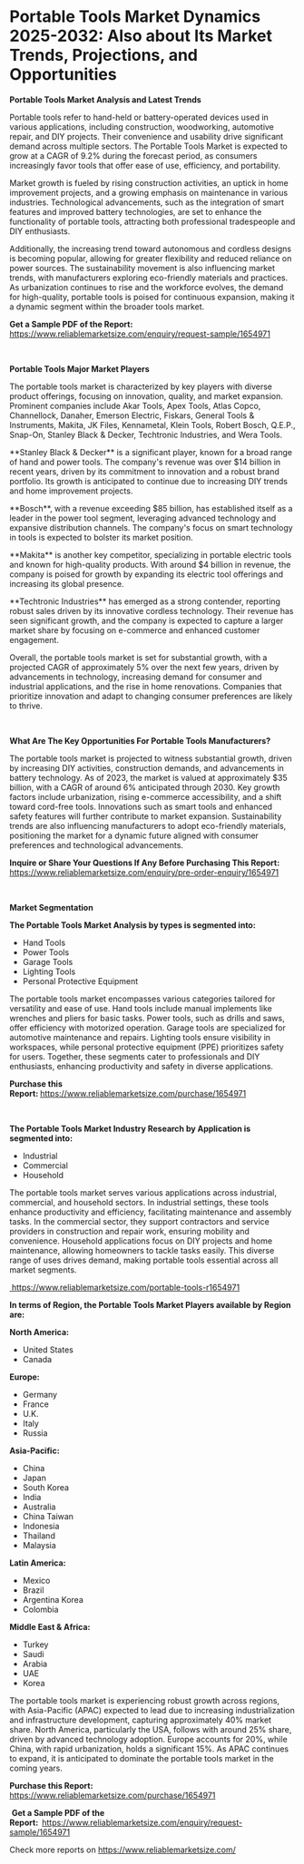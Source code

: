 <p><h1>Portable Tools Market Dynamics 2025-2032: Also about Its Market Trends, Projections, and Opportunities</h1></p><p><strong>Portable Tools Market Analysis and Latest Trends</strong></p>
<p><p>Portable tools refer to hand-held or battery-operated devices used in various applications, including construction, woodworking, automotive repair, and DIY projects. Their convenience and usability drive significant demand across multiple sectors. The Portable Tools Market is expected to grow at a CAGR of 9.2% during the forecast period, as consumers increasingly favor tools that offer ease of use, efficiency, and portability.</p><p>Market growth is fueled by rising construction activities, an uptick in home improvement projects, and a growing emphasis on maintenance in various industries. Technological advancements, such as the integration of smart features and improved battery technologies, are set to enhance the functionality of portable tools, attracting both professional tradespeople and DIY enthusiasts. </p><p>Additionally, the increasing trend toward autonomous and cordless designs is becoming popular, allowing for greater flexibility and reduced reliance on power sources. The sustainability movement is also influencing market trends, with manufacturers exploring eco-friendly materials and practices. As urbanization continues to rise and the workforce evolves, the demand for high-quality, portable tools is poised for continuous expansion, making it a dynamic segment within the broader tools market.</p></p>
<p><strong>Get a Sample PDF of the Report:&nbsp;</strong> <a href="https://www.reliablemarketsize.com/enquiry/request-sample/1654971?utm_campaign=1103&utm_medium=2&utm_source=Github&utm_content=ia&utm_term=06032025&utm_id=portable-tools">https://www.reliablemarketsize.com/enquiry/request-sample/1654971</a></p>
<p>&nbsp;</p>
<p><strong>Portable Tools Major Market Players</strong></p>
<p><p>The portable tools market is characterized by key players with diverse product offerings, focusing on innovation, quality, and market expansion. Prominent companies include Akar Tools, Apex Tools, Atlas Copco, Channellock, Danaher, Emerson Electric, Fiskars, General Tools & Instruments, Makita, JK Files, Kennametal, Klein Tools, Robert Bosch, Q.E.P., Snap-On, Stanley Black & Decker, Techtronic Industries, and Wera Tools.</p><p>**Stanley Black & Decker** is a significant player, known for a broad range of hand and power tools. The company's revenue was over $14 billion in recent years, driven by its commitment to innovation and a robust brand portfolio. Its growth is anticipated to continue due to increasing DIY trends and home improvement projects.</p><p>**Bosch**, with a revenue exceeding $85 billion, has established itself as a leader in the power tool segment, leveraging advanced technology and expansive distribution channels. The company's focus on smart technology in tools is expected to bolster its market position.</p><p>**Makita** is another key competitor, specializing in portable electric tools and known for high-quality products. With around $4 billion in revenue, the company is poised for growth by expanding its electric tool offerings and increasing its global presence.</p><p>**Techtronic Industries** has emerged as a strong contender, reporting robust sales driven by its innovative cordless technology. Their revenue has seen significant growth, and the company is expected to capture a larger market share by focusing on e-commerce and enhanced customer engagement.</p><p>Overall, the portable tools market is set for substantial growth, with a projected CAGR of approximately 5% over the next few years, driven by advancements in technology, increasing demand for consumer and industrial applications, and the rise in home renovations. Companies that prioritize innovation and adapt to changing consumer preferences are likely to thrive.</p></p>
<p>&nbsp;</p>
<p><strong>What Are The Key Opportunities For Portable Tools Manufacturers?</strong></p>
<p><p>The portable tools market is projected to witness substantial growth, driven by increasing DIY activities, construction demands, and advancements in battery technology. As of 2023, the market is valued at approximately $35 billion, with a CAGR of around 6% anticipated through 2030. Key growth factors include urbanization, rising e-commerce accessibility, and a shift toward cord-free tools. Innovations such as smart tools and enhanced safety features will further contribute to market expansion. Sustainability trends are also influencing manufacturers to adopt eco-friendly materials, positioning the market for a dynamic future aligned with consumer preferences and technological advancements.</p></p>
<p><strong>Inquire or Share Your Questions If Any Before Purchasing This Report:</strong> <a href="https://www.reliablemarketsize.com/enquiry/pre-order-enquiry/1654971?utm_campaign=1103&utm_medium=2&utm_source=Github&utm_content=ia&utm_term=06032025&utm_id=portable-tools">https://www.reliablemarketsize.com/enquiry/pre-order-enquiry/1654971</a></p>
<p>&nbsp;</p>
<p><strong>Market Segmentation</strong></p>
<p><strong>The Portable Tools Market Analysis by types is segmented into:</strong></p>
<p><ul><li>Hand Tools</li><li>Power Tools</li><li>Garage Tools</li><li>Lighting Tools</li><li>Personal Protective Equipment</li></ul></p>
<p><p>The portable tools market encompasses various categories tailored for versatility and ease of use. Hand tools include manual implements like wrenches and pliers for basic tasks. Power tools, such as drills and saws, offer efficiency with motorized operation. Garage tools are specialized for automotive maintenance and repairs. Lighting tools ensure visibility in workspaces, while personal protective equipment (PPE) prioritizes safety for users. Together, these segments cater to professionals and DIY enthusiasts, enhancing productivity and safety in diverse applications.</p></p>
<p><strong>Purchase this Report:&nbsp;</strong><a href="https://www.reliablemarketsize.com/purchase/1654971?utm_campaign=1103&utm_medium=2&utm_source=Github&utm_content=ia&utm_term=06032025&utm_id=portable-tools">https://www.reliablemarketsize.com/purchase/1654971</a></p>
<p>&nbsp;</p>
<p><strong>The Portable Tools Market Industry Research by Application is segmented into:</strong></p>
<p><ul><li>Industrial</li><li>Commercial</li><li>Household</li></ul></p>
<p><p>The portable tools market serves various applications across industrial, commercial, and household sectors. In industrial settings, these tools enhance productivity and efficiency, facilitating maintenance and assembly tasks. In the commercial sector, they support contractors and service providers in construction and repair work, ensuring mobility and convenience. Household applications focus on DIY projects and home maintenance, allowing homeowners to tackle tasks easily. This diverse range of uses drives demand, making portable tools essential across all market segments.</p></p>
<p><a href="https://www.reliablemarketsize.com/portable-tools-r1654971?utm_campaign=1103&utm_medium=2&utm_source=Github&utm_content=ia&utm_term=06032025&utm_id=portable-tools">&nbsp;https://www.reliablemarketsize.com/portable-tools-r1654971</a></p>
<p><strong>In terms of Region, the Portable Tools Market Players available by Region are:</strong></p>
<p>
    <p> <strong> North America: </strong>
        <ul>
            <li>United States</li>
            <li>Canada</li>
        </ul>
        </p> 
    <p> <strong> Europe: </strong>
        <ul>
            <li>Germany</li>
            <li>France</li>
            <li>U.K.</li>
            <li>Italy</li>
            <li>Russia</li>
        </ul>
        </p> 
    <p> <strong> Asia-Pacific: </strong>
        <ul>
            <li>China</li>
            <li>Japan</li>
            <li>South Korea</li>
            <li>India</li>
            <li>Australia</li>
            <li>China Taiwan</li>
            <li>Indonesia</li>
            <li>Thailand</li>
            <li>Malaysia</li>
        </ul>
        </p> 
    <p> <strong> Latin America: </strong>
        <ul>
            <li>Mexico</li>
            <li>Brazil</li>
            <li>Argentina Korea</li>
            <li>Colombia</li>
        </ul>
        </p> 
    <p> <strong> Middle East & Africa: </strong>
        <ul>
            <li>Turkey</li>
            <li>Saudi</li>
            <li>Arabia</li>
            <li>UAE</li>
            <li>Korea</li>
        </ul>
    </p>
    </p>
<p><p>The portable tools market is experiencing robust growth across regions, with Asia-Pacific (APAC) expected to lead due to increasing industrialization and infrastructure development, capturing approximately 40% market share. North America, particularly the USA, follows with around 25% share, driven by advanced technology adoption. Europe accounts for 20%, while China, with rapid urbanization, holds a significant 15%. As APAC continues to expand, it is anticipated to dominate the portable tools market in the coming years.</p></p>
<p><strong>Purchase this Report: </strong><a href="https://www.reliablemarketsize.com/purchase/1654971?utm_campaign=1103&utm_medium=2&utm_source=Github&utm_content=ia&utm_term=06032025&utm_id=portable-tools">https://www.reliablemarketsize.com/purchase/1654971</a></p>
<p>&nbsp;<strong>Get a Sample PDF of the Report:&nbsp;&nbsp;</strong><a href="https://www.reliablemarketsize.com/enquiry/request-sample/1654971?utm_campaign=1103&utm_medium=2&utm_source=Github&utm_content=ia&utm_term=06032025&utm_id=portable-tools">https://www.reliablemarketsize.com/enquiry/request-sample/1654971</a></p>
<p><strong></strong></p>
<p>Check more reports on <a href="https://www.reliablemarketsize.com/?utm_campaign=1103&utm_medium=2&utm_source=Github&utm_content=ia&utm_term=06032025&utm_id=portable-tools">https://www.reliablemarketsize.com/</a></p>